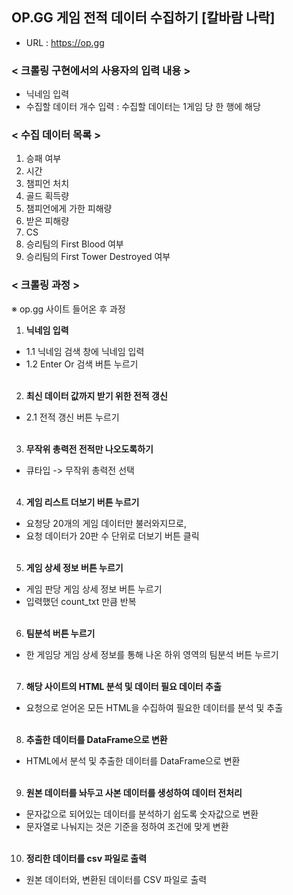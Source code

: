 ## OP.GG 게임 전적 데이터 수집하기 [칼바람 나락]

 - URL : https://op.gg
 
### < 크롤링 구현에서의 사용자의 입력 내용 >
- 닉네임 입력 
- 수집할 데이터 개수 입력 : 수집할 데이터는 1게임 당 한 행에 해당

### < 수집 데이터 목록 >
1. 승패 여부
2. 시간
3. 챔피언 처치
4. 골드 획득량
5. 챔피언에게 가한 피해량
6. 받은 피해량
7. CS
8. 승리팀의 First Blood 여부
9. 승리팀의 First Tower Destroyed 여부

### < 크롤링 과정 >
※ op.gg 사이트 들어온 후 과정
1. <b>닉네임 입력</b>
  - 1.1 닉네임 검색 창에 닉네임 입력
  - 1.2 Enter Or 검색 버튼 누르기
<br><br>
2. <b>최신 데이터 값까지 받기 위한 전적 갱신</b>
  - 2.1 전적 갱신 버튼 누르기
<br><br>
3. <b>무작위 총력전 전적만 나오도록하기</b>
  - 큐타입 -> 무작위 총력전 선택
<br><br>
4. <b>게임 리스트 더보기 버튼 누르기</b>
  - 요청당 20개의 게임 데이터만 불러와지므로,
  - 요청 데이터가 20판 수 단위로 더보기 버튼 클릭
<br><br>
5. <b>게임 상세 정보 버튼 누르기</b>
  - 게임 판당 게임 상세 정보 버튼 누르기
  - 입력했던 count_txt 만큼 반복
<br><br>
6. <b>팀분석 버튼 누르기</b>
  - 한 게임당 게임 상세 정보를 통해 나온 하위 영역의 팀분석 버튼 누르기
<br><br>
7. <b>해당 사이트의 HTML 분석 및 데이터 필요 데이터 추출</b>
  - 요청으로 얻어온 모든 HTML을 수집하여 필요한 데이터를 분석 및 추출
<br><br>
8. <b>추출한 데이터를 DataFrame으로 변환</b>
  - HTML에서 분석 및 추출한 데이터를 DataFrame으로 변환
<br><br>
9. <b>원본 데이터를 놔두고 사본 데이터를 생성하여 데이터 전처리</b>
  - 문자값으로 되어있는 데이터를 분석하기 쉽도록 숫자값으로 변환
  - 문자열로 나눠지는 것은 기준을 정하여 조건에 맞게 변환
<br><br>
10. <b>정리한 데이터를 csv 파일로 출력</b>
  - 원본 데이터와, 변환된 데이터를 CSV 파일로 출력